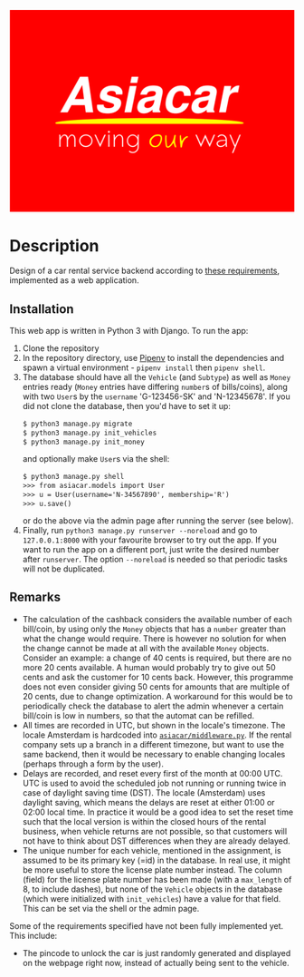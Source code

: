 ![](https://github.com/mehfluffy/car-rental-system/blob/master/asiacar/static/asiacar/logo.png)

# Description
Design of a car rental service backend according to [these requirements](https://github.com/mehfluffy/car-rental-system/blob/master/car_rental_service_intent.pdf),
implemented as a web application.

## Installation
This web app is written in Python 3 with Django. To run the app:
1. Clone the repository
1. In the repository directory, use [Pipenv](https://pipenv.pypa.io/en/latest/install/) to install the dependencies and spawn a virtual environment - ``pipenv install`` then ``pipenv shell``.
1. The database should have all the ``Vehicle`` (and ``Subtype``) as well as ``Money`` entries ready (``Money`` entries have differing ``number``s of bills/coins), along with two ``User``s by the ``username`` 'G-123456-SK' and 'N-12345678'. If you did not clone the database, then you'd have to set it up:
    ```
    $ python3 manage.py migrate
    $ python3 manage.py init_vehicles
    $ python3 manage.py init_money
    ```
    and optionally make ``User``s via the shell:
    ```
    $ python3 manage.py shell
    >>> from asiacar.models import User
    >>> u = User(username='N-34567890', membership='R')
    >>> u.save()
    ```
    or do the above via the admin page after running the server (see below).
1.  Finally, run ``python3 manage.py runserver --noreload`` and go to ``127.0.0.1:8000`` with your favourite browser to try out the app. If you want to run the app on a different port, just write the desired number after ``runserver``. The option ``--noreload`` is needed so that periodic tasks will not be duplicated.

## Remarks
* The calculation of the cashback considers the available number of each bill/coin, by using only the ``Money`` objects that has a ``number`` greater than what the change would require. There is however no solution for when the change cannot be made at all with the available ``Money`` objects. Consider an example: a change of 40 cents is required, but there are no more 20 cents available. A human would probably try to give out 50 cents and ask the customer for 10 cents back. However, this programme does not even consider giving 50 cents for amounts that are multiple of 20 cents, due to change optimization. A workaround for this would be to periodically check the database to alert the admin whenever a certain bill/coin is low in numbers, so that the automat can be refilled.
* All times are recorded in UTC, but shown in the locale's timezone. The locale Amsterdam is hardcoded into [``asiacar/middleware.py``](https://github.com/mehfluffy/car-rental-system/blob/master/asiacar/middleware.py). If the rental company sets up a branch in a different timezone, but want to use the same backend, then it would be necessary to enable changing locales (perhaps through a form by the user).
* Delays are recorded, and reset every first of the month at 00:00 UTC. UTC is used to avoid the scheduled job not running or running twice in case of daylight saving time (DST). The locale (Amsterdam) uses daylight saving, which means the delays are reset at either 01:00 or 02:00 local time. In practice it would be a good idea to set the reset time such that the local version is within the closed hours of the rental business, when vehicle returns are not possible, so that customers will not have to think about DST differences when they are already delayed.
* The unique number for each vehicle, mentioned in the assignment, is assumed to be its primary key (=id) in the database. In real use, it might be more useful to store the license plate number instead. The column (field) for the license plate number has been made (with a ``max_length`` of 8, to include dashes), but none of the ``Vehicle`` objects in the database (which were initialized with ``init_vehicles``) have a value for that field. This can be set via the shell or the admin page.

Some of the requirements specified have not been fully implemented yet. This include:
* The pincode to unlock the car is just randomly generated and displayed on the webpage right now, instead of actually being sent to the vehicle.
